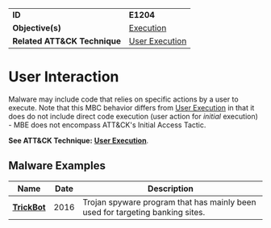 |||
|---------|------------------------|
|**ID**|**E1204**|
|**Objective(s)**|[Execution](https://github.com/MBCProject/mbc-markdown/tree/master/execution)|
|**Related ATT&CK Technique**|[User Execution](https://attack.mitre.org/techniques/T1204)|

User Interaction
================
Malware may include code that relies on specific actions by a user to execute. Note that this MBC behavior differs from [User Execution](https://attack.mitre.org/techniques/T1204) in that it does do not include direct code execution (user action for *initial* execution) - MBE does not encompass ATT&CK's Initial Access Tactic.  

**See ATT&CK Technique:** [**User Execution**](https://attack.mitre.org/techniques/T1204).

Malware Examples
----------------
|Name|Date|Description|
|-----------------------------|-----------|-----------------------------|
|[**TrickBot**](https://github.com/MBCProject/mbc-markdown/tree/master/xample-malware/trickbot.md)|2016|Trojan spyware program that has mainly been used for targeting banking sites.|
